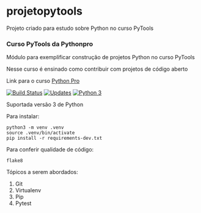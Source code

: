 # projetopytools
Projeto criado para estudo sobre Python no curso PyTools

### Curso PyTools da Pythonpro
Módulo para exemplificar construção de projetos Python no curso PyTools

Nesse curso é ensinado como contribuir com projetos de código aberto

Link para o curso [Python Pro](https://www.python.pro.br/)

[![Build Status](https://travis-ci.org/aguiardafa/projetopytools.svg?branch=master)](https://travis-ci.org/aguiardafa/projetopytools)
[![Updates](https://pyup.io/repos/github/aguiardafa/projetopytools/shield.svg)](https://pyup.io/repos/github/aguiardafa/projetopytools/)
[![Python 3](https://pyup.io/repos/github/aguiardafa/projetopytools/python-3-shield.svg)](https://pyup.io/repos/github/aguiardafa/projetopytools/)

Suportada versão 3 de Python

Para instalar:

```console
python3 -m venv .venv
source .venv/bin/activate
pip install -r requirements-dev.txt
```

Para conferir qualidade de código:

```console
flake8

```

Tópicos a serem abordados:
 1. Git
 2. Virtualenv
 3. Pip
 4. Pytest